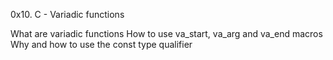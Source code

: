 0x10. C - Variadic functions

What are variadic functions
How to use va_start, va_arg and va_end macros
Why and how to use the const type qualifier